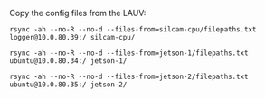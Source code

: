 Copy the config files from the LAUV:

    rsync -ah --no-R --no-d --files-from=silcam-cpu/filepaths.txt logger@10.0.80.39:/ silcam-cpu/

    rsync -ah --no-R --no-d --files-from=jetson-1/filepaths.txt ubuntu@10.0.80.34:/ jetson-1/

    rsync -ah --no-R --no-d --files-from=jetson-2/filepaths.txt ubuntu@10.0.80.35:/ jetson-2/
